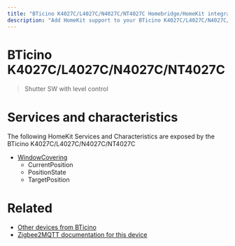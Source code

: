 ```yaml
---
title: "BTicino K4027C/L4027C/N4027C/NT4027C Homebridge/HomeKit integration"
description: "Add HomeKit support to your BTicino K4027C/L4027C/N4027C/NT4027C, using Homebridge, Zigbee2MQTT and homebridge-z2m."
---
```

<!---
This file has been GENERATED using src/docgen/docgen.ts
DO NOT EDIT THIS FILE MANUALLY!
-->
# BTicino K4027C/L4027C/N4027C/NT4027C
> Shutter SW with level control


# Services and characteristics
The following HomeKit Services and Characteristics are exposed by
the BTicino K4027C/L4027C/N4027C/NT4027C

* [WindowCovering](../../cover.md)
  * CurrentPosition
  * PositionState
  * TargetPosition


# Related
* [Other devices from BTicino](../index.md#bticino)
* [Zigbee2MQTT documentation for this device](https://www.zigbee2mqtt.io/devices/K4027C_L4027C_N4027C_NT4027C.html)